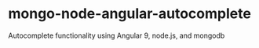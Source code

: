 # mongo-node-angular-autocomplete
Autocomplete functionality using Angular 9, node.js, and mongodb 
